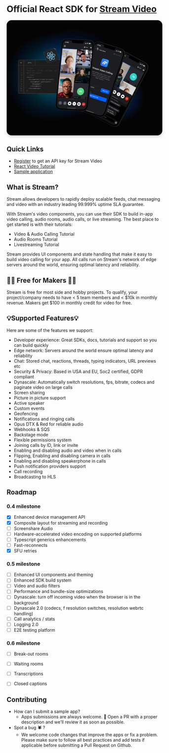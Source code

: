 # Official React SDK for [Stream Video](https://getstream.io/video/docs/)

<img src="../../.readme-assets/Github-Graphic-React.jpg" alt="Stream Video for React Header image" style="box-shadow: 0 3px 10px rgb(0 0 0 / 0.2); border-radius: 1rem" />

## **Quick Links**

- [Register](https://getstream.io/chat/trial/) to get an API key for Stream Video
- [React Video Tutorial](https://getstream.io/video/docs/react/tutorials/video-calling/)
- [Sample application](https://getstream.io/video/demos/)

## What is Stream?

Stream allows developers to rapidly deploy scalable feeds, chat messaging and video with an industry leading 99.999% uptime SLA guarantee.

With Stream's video components, you can use their SDK to build in-app video calling, audio rooms, audio calls, or live streaming. The best place to get started is with their tutorials:

- Video & Audio Calling Tutorial
- Audio Rooms Tutorial
- Livestreaming Tutorial

Stream provides UI components and state handling that make it easy to build video calling for your app. All calls run on Stream's network of edge servers around the world, ensuring optimal latency and reliability.

## 👩‍💻 Free for Makers 👨‍💻

Stream is free for most side and hobby projects. To qualify, your project/company needs to have < 5 team members and < $10k in monthly revenue. Makers get $100 in monthly credit for video for free.

## 💡Supported Features💡

Here are some of the features we support:

- Developer experience: Great SDKs, docs, tutorials and support so you can build quickly
- Edge network: Servers around the world ensure optimal latency and reliability
- Chat: Stored chat, reactions, threads, typing indicators, URL previews etc
- Security & Privacy: Based in USA and EU, Soc2 certified, GDPR compliant
- Dynascale: Automatically switch resolutions, fps, bitrate, codecs and paginate video on large calls
- Screen sharing
- Picture in picture support
- Active speaker
- Custom events
- Geofencing
- Notifications and ringing calls
- Opus DTX & Red for reliable audio
- Webhooks & SQS
- Backstage mode
- Flexible permissions system
- Joining calls by ID, link or invite
- Enabling and disabling audio and video when in calls
- Flipping, Enabling and disabling camera in calls
- Enabling and disabling speakerphone in calls
- Push notification providers support
- Call recording
- Broadcasting to HLS

## Roadmap

### 0.4 milestone
- [X] Enhanced device management API
- [X] Composite layout for streaming and recording
- [ ] Screenshare Audio
- [ ] Hardware-accelerated video encoding on supported platforms
- [ ] Typescript generics enhancements
- [ ] Fast-reconnects
- [X] SFU retries

### 0.5 milestone
- [ ] Enhanced UI components and theming
- [ ] Enhanced SDK build system
- [ ] Video and audio filters
- [ ] Performance and bundle-size optimizations
- [ ] Dynascale: turn off incoming video when the browser is in the background
- [ ] Dynascale 2.0 (codecs, f resolution switches, resolution webrtc handling)
- [ ] Call analytics / stats
- [ ] Logging 2.0
- [ ] E2E testing platform

### 0.6 milestone
- [ ] Break-out rooms
- [ ] Waiting rooms
- [ ] Transcriptions
- [ ] Closed captions


## Contributing

- How can I submit a sample app?
  - Apps submissions are always welcome. 🥳 Open a PR with a proper description and we'll review it as soon as possible.
- Spot a bug 🕷 ?
  - We welcome code changes that improve the apps or fix a problem. Please make sure to follow all best practices and add tests if applicable before submitting a Pull Request on Github.

